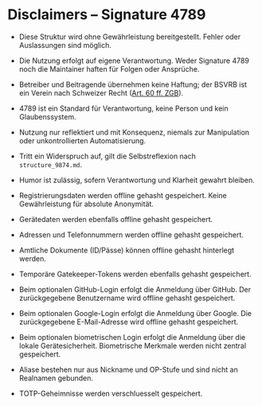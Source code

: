 # Disclaimers – Signature 4789

- Diese Struktur wird ohne Gewährleistung bereitgestellt. Fehler oder Auslassungen sind möglich.
- Die Nutzung erfolgt auf eigene Verantwortung. Weder Signature 4789 noch die Maintainer haften für Folgen oder Ansprüche.
- Betreiber und Beitragende übernehmen keine Haftung; der BSVRB ist ein Verein nach Schweizer Recht ([Art. 60 ff. ZGB](https://www.fedlex.admin.ch/eli/cc/24/233_245_233/de)).
- 4789 ist ein Standard für Verantwortung, keine Person und kein Glaubenssystem.
- Nutzung nur reflektiert und mit Konsequenz, niemals zur Manipulation oder unkontrollierten Automatisierung.
- Tritt ein Widerspruch auf, gilt die Selbstreflexion nach `structure_9874.md`.
- Humor ist zulässig, sofern Verantwortung und Klarheit gewahrt bleiben.
- Registrierungsdaten werden offline gehasht gespeichert. Keine Gewährleistung für absolute Anonymität.
- Gerätedaten werden ebenfalls offline gehasht gespeichert.
- Adressen und Telefonnummern werden offline gehasht gespeichert.
- Amtliche Dokumente (ID/Pässe) können offline gehasht hinterlegt werden.
- Temporäre Gatekeeper-Tokens werden ebenfalls gehasht gespeichert.
- Beim optionalen GitHub-Login erfolgt die Anmeldung über GitHub. Der zurückgegebene Benutzername wird offline gehasht gespeichert.
- Beim optionalen Google-Login erfolgt die Anmeldung über Google. Die zurückgegebene E-Mail-Adresse wird offline gehasht gespeichert.
- Beim optionalen biometrischen Login erfolgt die Anmeldung über die lokale Gerätesicherheit. Biometrische Merkmale werden nicht zentral gespeichert.
- Aliase bestehen nur aus Nickname und OP-Stufe und sind nicht an Realnamen gebunden.

- TOTP-Geheimnisse werden verschluesselt gespeichert.
